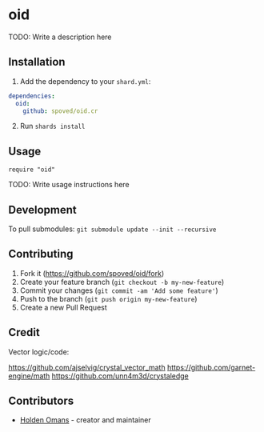 # oid

TODO: Write a description here

## Installation

1. Add the dependency to your `shard.yml`:

  ```yaml
  dependencies:
    oid:
      github: spoved/oid.cr
  ```

2. Run `shards install`

## Usage

```crystal
require "oid"
```

TODO: Write usage instructions here

## Development

To pull submodules: `git submodule update --init --recursive`

## Contributing

1. Fork it (<https://github.com/spoved/oid/fork>)
2. Create your feature branch (`git checkout -b my-new-feature`)
3. Commit your changes (`git commit -am 'Add some feature'`)
4. Push to the branch (`git push origin my-new-feature`)
5. Create a new Pull Request

## Credit

Vector logic/code:

https://github.com/ajselvig/crystal_vector_math
https://github.com/garnet-engine/math
https://github.com/unn4m3d/crystaledge

## Contributors

- [Holden Omans](https://github.com/kalinon) - creator and maintainer

